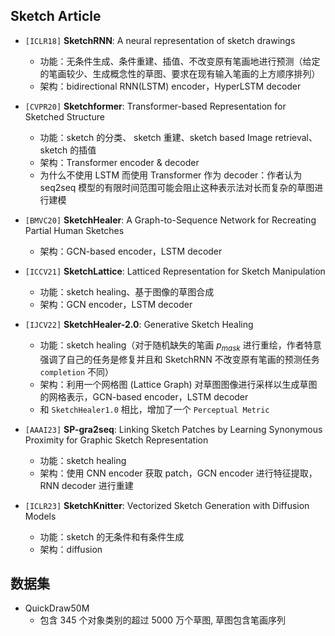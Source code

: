 ## Sketch Article

- `[ICLR18]` **SketchRNN**: A neural representation of sketch drawings
  - 功能：无条件生成、条件重建、插值、不改变原有笔画地进行预测（给定的笔画较少、生成概念性的草图、要求在现有输入笔画的上方顺序排列）
  - 架构：bidirectional RNN(LSTM) encoder，HyperLSTM decoder
- `[CVPR20]` **Sketchformer**: Transformer-based Representation for Sketched Structure
  - 功能：sketch 的分类、 sketch 重建、sketch based Image retrieval、sketch 的插值
  - 架构：Transformer encoder & decoder
  - 为什么不使用 LSTM 而使用 Transformer 作为 decoder：作者认为 seq2seq 模型的有限时间范围可能会阻止这种表示法对长而复杂的草图进行建模

- `[BMVC20]` **SketchHealer**: A Graph-to-Sequence Network for Recreating Partial Human Sketches
  - 架构：GCN-based encoder，LSTM decoder

- `[ICCV21]` **SketchLattice**: Latticed Representation for Sketch Manipulation
  - 功能：sketch healing、基于图像的草图合成
  - 架构：GCN encoder，LSTM decoder

- `[IJCV22]` **SketchHealer-2.0**: Generative Sketch Healing
  - 功能：sketch healing（对于随机缺失的笔画 $p_{mask}$ 进行重绘，作者特意强调了自己的任务是修复并且和 SketchRNN 不改变原有笔画的预测任务 `completion` 不同）
  - 架构：利用一个网格图 (Lattice Graph) 对草图图像进行采样以生成草图的网格表示，GCN-based encoder，LSTM decoder
  - 和 `SketchHealer1.0` 相比，增加了一个 `Perceptual Metric` 

- `[AAAI23]` **SP-gra2seq**: Linking Sketch Patches by Learning Synonymous Proximity for Graphic Sketch Representation
  - 功能：sketch healing
  - 架构：使用 CNN encoder 获取 patch，GCN encoder 进行特征提取，RNN decoder 进行重建

- `[ICLR23]` **SketchKnitter**: Vectorized Sketch Generation with Diffusion Models
  - 功能：sketch 的无条件和有条件生成
  - 架构：diffusion



## 数据集

- QuickDraw50M
  - 包含 345 个对象类别的超过 5000 万个草图, 草图包含笔画序列